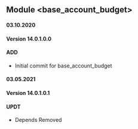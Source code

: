 ## Module <base_account_budget>

#### 03.10.2020
#### Version 14.0.1.0.0
#### ADD
- Initial commit for base_account_budget

#### 03.05.2021
#### Version 14.0.1.0.1
#### UPDT
- Depends Removed

